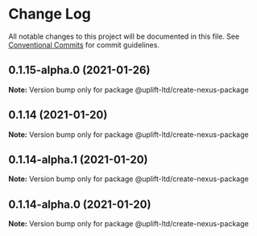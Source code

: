 # Change Log

All notable changes to this project will be documented in this file.
See [Conventional Commits](https://conventionalcommits.org) for commit guidelines.

## 0.1.15-alpha.0 (2021-01-26)

**Note:** Version bump only for package @uplift-ltd/create-nexus-package





## 0.1.14 (2021-01-20)

**Note:** Version bump only for package @uplift-ltd/create-nexus-package





## 0.1.14-alpha.1 (2021-01-20)

**Note:** Version bump only for package @uplift-ltd/create-nexus-package





## 0.1.14-alpha.0 (2021-01-20)

**Note:** Version bump only for package @uplift-ltd/create-nexus-package
